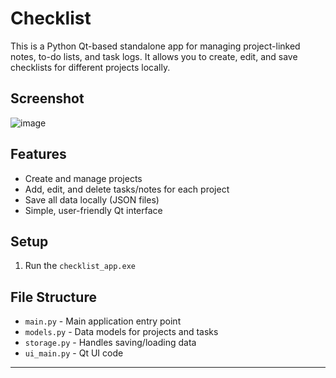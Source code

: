 # Checklist

This is a Python Qt-based standalone app for managing project-linked notes, to-do lists, and task logs. It allows you to create, edit, and save checklists for different projects locally.

## Screenshot
![image](https://github.com/user-attachments/assets/48535ef2-18c3-477a-bad6-1687e31ad001)

## Features
- Create and manage projects
- Add, edit, and delete tasks/notes for each project
- Save all data locally (JSON files)
- Simple, user-friendly Qt interface

## Setup
1. Run the `checklist_app.exe`

## File Structure
- `main.py` - Main application entry point
- `models.py` - Data models for projects and tasks
- `storage.py` - Handles saving/loading data
- `ui_main.py` - Qt UI code

---
